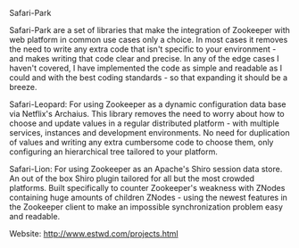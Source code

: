 Safari-Park

Safari-Park are a set of libraries that make the integration of Zookeeper with
web platform in common use cases only a choice. In most cases it removes the
need to write any extra code that isn't specific to your environment - and
makes writing that code clear and precise.
In any of the edge cases I haven't covered, I have implemented the code
as simple and readable as I could and with the best coding standards - so
that expanding it should be a breeze.


Safari-Leopard:
For using Zookeeper as a dynamic configuration data base via Netflix's
Archaius.
This library removes the need to worry about how to choose and update values
in a regular distributed platform - with multiple services, instances and
development environments. No need for duplication of values and writing any
extra cumbersome code to choose them, only configuring an hierarchical tree
tailored to your platform.

Safari-Lion:
For using Zookeeper as an Apache's Shiro session data store.
An out of the box Shiro plugin tailored for all but the most crowded platforms.
Built specifically to counter Zookeeper's weakness with ZNodes containing huge
amounts of children ZNodes - using the newest features in the Zookeeper client
to make an impossible synchronization problem easy and readable.

Website: http://www.estwd.com/projects.html
